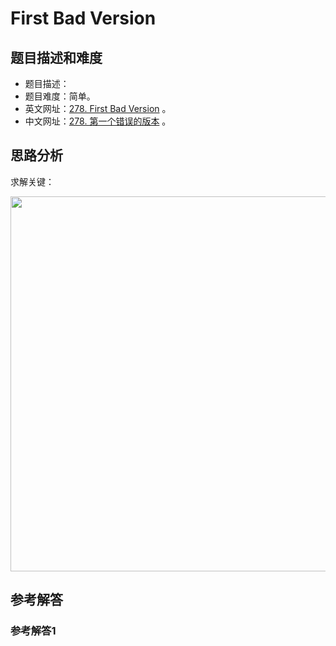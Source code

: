 # First Bad Version

## 题目描述和难度
+ 题目描述：
+ 题目难度：简单。
+ 英文网址：[278. First Bad Version](https://leetcode.com/problems/first-bad-version/description/)  。
+ 中文网址：[278. 第一个错误的版本](https://leetcode-cn.com/problems/first-bad-version/description/)  。
## 思路分析
求解关键：

<img src="https://liweiwei1419.github.io/images/leetcode-solution/" width="600">

## 参考解答
### 参考解答1

```java

```